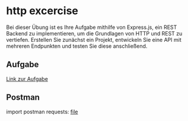 # http excercise
Bei dieser Übung ist es Ihre Aufgabe mithilfe von Express.js, ein REST Backend zu implementieren, um die Grundlagen von HTTP und REST zu vertiefen. Erstellen Sie zunächst ein Projekt, entwickeln Sie eine API mit mehreren Endpunkten und testen Sie diese anschließend.


## Aufgabe
[Link zur Aufgabe](Exercise_HTTP_2025-01-16.md)


## Postman
import postman requests: [file](postman%20requests.json)